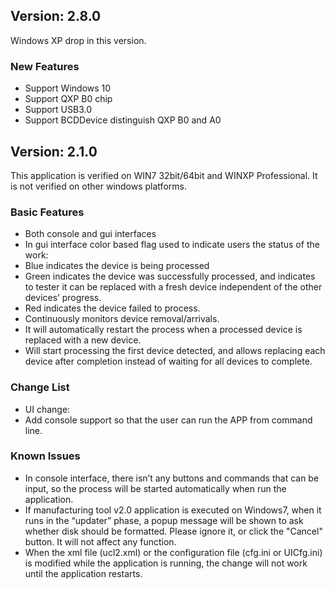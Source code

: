## Version: 2.8.0
Windows XP drop in this version. 

### New Features
* Support Windows 10
* Support QXP B0 chip
* Support USB3.0
* Support BCDDevice distinguish QXP B0 and A0 

## Version: 2.1.0

This application is verified on WIN7 32bit/64bit and WINXP Professional. It is not verified on other windows platforms.

### Basic Features

* Both console and gui interfaces
* In gui interface color based flag used to indicate users the status of the work:
* Blue indicates the device is being processed
* Green indicates the device was successfully processed, and indicates to tester it can be replaced with a fresh device independent of the other devices’ progress. 
* Red indicates the device failed to process.
* Continuously monitors device removal/arrivals. 
* It will automatically restart the process when a processed device is replaced with a new device.
* Will start processing the first device detected, and allows replacing each device after completion instead of waiting for all devices to complete. 

### Change List

* UI change:
* Add console support so that the user can run the APP from command line.

### Known Issues

* In console interface, there isn’t any buttons and commands that can be input, so the process will be started automatically when run the application.
* If manufacturing tool v2.0 application is executed on Windows7, when it runs in the “updater” phase, a popup message will be shown to ask whether disk should be formatted. Please ignore it, or click the "Cancel" button. It will not affect any function.
* When the xml file (ucl2.xml) or the configuration file (cfg.ini or UICfg.ini) is modified while the application is running, the change will not work until the application restarts.
